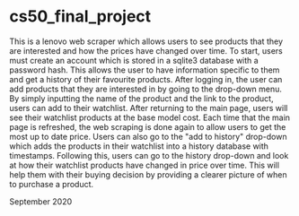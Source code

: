 # cs50_final_project

This is a lenovo web scraper which allows users to see products that they are interested and how the prices have changed over time. To start, users must create an account which is stored in a sqlite3 database with a password hash. This allows the user to have information specific to them and get a history of their favourite products. After logging in, the user can add products that they are interested in by going to the drop-down menu. By simply inputting the name of the product and the link to the product, users can add to their watchlist. After returning to the main page, users will see their watchlist products at the base model cost. Each time that the main page is refreshed, the web scraping is done again to allow users to get the most up to date price. Users can also go to the "add to history" drop-down which adds the products in their watchlist into a history database with timestamps. Following this, users can go to the history drop-down and look at how their watchlist products have changed in price over time. This will help them with their buying decision by providing a clearer picture of when to purchase a product.

September 2020
